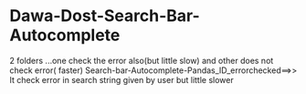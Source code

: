 # Dawa-Dost-Search-Bar-Autocomplete
2 folders ...one check the error also(but little slow) and other does not check error( faster)
Search-bar-Autocomplete-Pandas_ID_errorchecked==>> It check error in search string given by user but little slower


